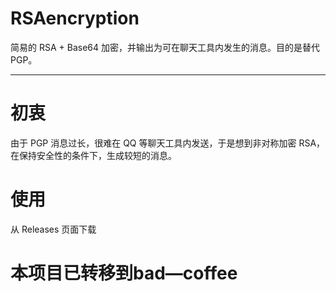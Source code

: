 # RSAencryption
简易的 RSA + Base64 加密，并输出为可在聊天工具内发生的消息。目的是替代 PGP。

---
# 初衷
由于 PGP 消息过长，很难在 QQ 等聊天工具内发送，于是想到非对称加密 RSA，在保持安全性的条件下，生成较短的消息。

# 使用
从 Releases 页面下载
# 本项目已转移到bad—coffee
